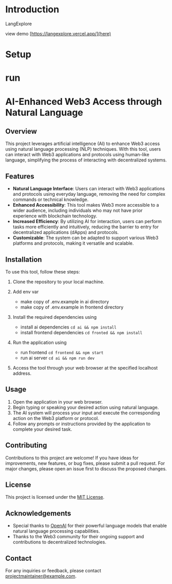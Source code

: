 # Introduction
 LangExplore

 view demo [https://langexplore.vercel.app/](here)


# Setup


# run

# AI-Enhanced Web3 Access through Natural Language

## Overview
This project leverages artificial intelligence (AI) to enhance Web3 access using natural language processing (NLP) techniques. With this tool, users can interact with Web3 applications and protocols using human-like language, simplifying the process of interacting with decentralized systems.

## Features
- **Natural Language Interface**: Users can interact with Web3 applications and protocols using everyday language, removing the need for complex commands or technical knowledge.
- **Enhanced Accessibility**: This tool makes Web3 more accessible to a wider audience, including individuals who may not have prior experience with blockchain technology.
- **Increased Efficiency**: By utilizing AI for interaction, users can perform tasks more efficiently and intuitively, reducing the barrier to entry for decentralized applications (dApps) and protocols.
- **Customizable**: The system can be adapted to support various Web3 platforms and protocols, making it versatile and scalable.

## Installation
To use this tool, follow these steps:
1. Clone the repository to your local machine.
2. Add env var
    - make copy of .env.example in ai directory
    - make copy of .env.example in frontend directory
2. Install the required dependencies using 
    - install ai dependencies `cd ai && npm install`
    - install frontend dependencies `cd fronted && npm install`

3. Run the application using
    - run frontend `cd frontend && npm start`
    - run ai server `cd ai && npm run dev`

4. Access the tool through your web browser at the specified localhost address.

## Usage
1. Open the application in your web browser.
2. Begin typing or speaking your desired action using natural language.
3. The AI system will process your input and execute the corresponding action on the Web3 platform or protocol.
4. Follow any prompts or instructions provided by the application to complete your desired task.

## Contributing
Contributions to this project are welcome! If you have ideas for improvements, new features, or bug fixes, please submit a pull request. For major changes, please open an issue first to discuss the proposed changes.

## License
This project is licensed under the [MIT License](LICENSE).

## Acknowledgements
- Special thanks to [OpenAI](https://openai.com) for their powerful language models that enable natural language processing capabilities.
- Thanks to the Web3 community for their ongoing support and contributions to decentralized technologies.

## Contact
For any inquiries or feedback, please contact [projectmaintainer@example.com](mailto:projectmaintainer@example.com).
